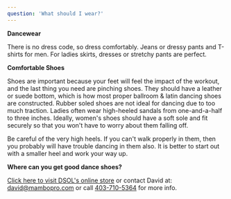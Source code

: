 ```yaml
---
question: 'What should I wear?'
---
```


**Dancewear**

There is no dress code, so dress comfortably. Jeans or dressy pants and T-shirts for men. For ladies skirts, dresses or stretchy pants are perfect.

**Comfortable Shoes**

Shoes are important because your feet will feel the impact of the workout, and the last thing you need are pinching shoes. They should have a leather or suede bottom, which is how most proper ballroom & latin dancing shoes are constructed. Rubber soled shoes are not ideal for dancing due to too much traction. Ladies often wear high-heeled sandals from one-and-a-half to three inches. Ideally, women's shoes should have a soft sole and fit securely so that you won't have to worry about them falling off.

Be careful of the very high heels. If you can't walk properly in them, then you probably will have trouble dancing in them also. It is better to start out with a smaller heel and work your way up.

**Where can you get good dance shoes?**

[Click here to visit DSOL's online store](http://store.yahoo.com/cgi-bin/clink?yhst-1003196819339+gbbvhf+index.html+) or contact David at: [david@mambopro.com](mailto:david@mambopro.com) or call [403-710-5364](tel:403-710-5364) for more info.
